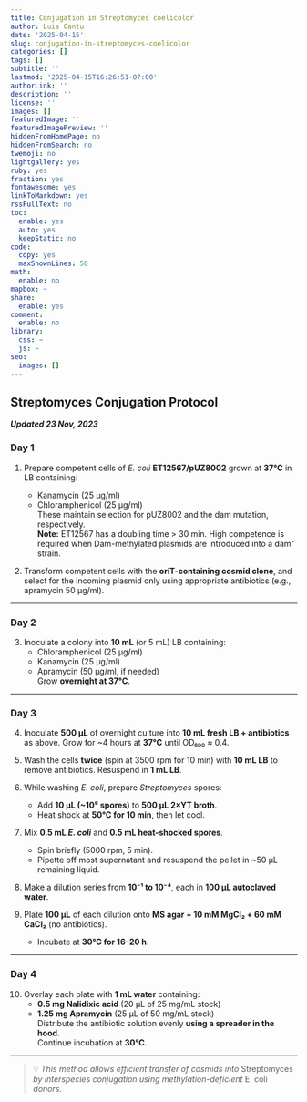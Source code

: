 ```yaml
---
title: Conjugation in Streptomyces coelicolor
author: Luis Cantu
date: '2025-04-15'
slug: conjugation-in-streptomyces-coelicolor
categories: []
tags: []
subtitle: ''
lastmod: '2025-04-15T16:26:51-07:00'
authorLink: ''
description: ''
license: ''
images: []
featuredImage: ''
featuredImagePreview: ''
hiddenFromHomePage: no
hiddenFromSearch: no
twemoji: no
lightgallery: yes
ruby: yes
fraction: yes
fontawesome: yes
linkToMarkdown: yes
rssFullText: no
toc:
  enable: yes
  auto: yes
  keepStatic: no
code:
  copy: yes
  maxShownLines: 50
math:
  enable: no
mapbox: ~
share:
  enable: yes
comment:
  enable: no
library:
  css: ~
  js: ~
seo:
  images: []
---
```

## Streptomyces Conjugation Protocol 
***Updated 23 Nov, 2023***

### **Day 1**
1. Prepare competent cells of *E. coli* **ET12567/pUZ8002** grown at **37°C** in LB containing:
   - Kanamycin (25 μg/ml)
   - Chloramphenicol (25 μg/ml)  
   These maintain selection for pUZ8002 and the dam mutation, respectively.  
   **Note:** ET12567 has a doubling time > 30 min. High competence is required when Dam-methylated plasmids are introduced into a dam⁻ strain.

2. Transform competent cells with the **oriT-containing cosmid clone**, and select for the incoming plasmid only using appropriate antibiotics (e.g., apramycin 50 μg/ml).

---

### **Day 2**
3. Inoculate a colony into **10 mL** (or 5 mL) LB containing:
   - Chloramphenicol (25 μg/ml)
   - Kanamycin (25 μg/ml)
   - Apramycin (50 μg/ml, if needed)  
   Grow **overnight at 37°C**.

---

### **Day 3**
4. Inoculate **500 μL** of overnight culture into **10 mL fresh LB + antibiotics** as above. Grow for ~4 hours at **37°C** until OD₆₀₀ ≈ 0.4.

5. Wash the cells **twice** (spin at 3500 rpm for 10 min) with **10 mL LB** to remove antibiotics. Resuspend in **1 mL LB**.

6. While washing *E. coli*, prepare *Streptomyces* spores:  
   - Add **10 μL (~10⁸ spores)** to **500 μL 2×YT broth**.  
   - Heat shock at **50°C for 10 min**, then let cool.

7. Mix **0.5 mL *E. coli*** and **0.5 mL heat-shocked spores**.  
   - Spin briefly (5000 rpm, 5 min).  
   - Pipette off most supernatant and resuspend the pellet in ~50 μL remaining liquid.

8. Make a dilution series from **10⁻¹ to 10⁻⁴**, each in **100 μL autoclaved water**.

9. Plate **100 μL** of each dilution onto **MS agar + 10 mM MgCl₂ + 60 mM CaCl₂** (no antibiotics).  
   - Incubate at **30°C for 16–20 h**.

---

### **Day 4**
10. Overlay each plate with **1 mL water** containing:
    - **0.5 mg Nalidixic acid** (20 μL of 25 mg/mL stock)
    - **1.25 mg Apramycin** (25 μL of 50 mg/mL stock)  
    Distribute the antibiotic solution evenly **using a spreader in the hood**.  
    Continue incubation at **30°C**.

---

> 💡 *This method allows efficient transfer of cosmids into* Streptomyces *by interspecies conjugation using methylation-deficient* E. coli *donors.*
<!--more-->
